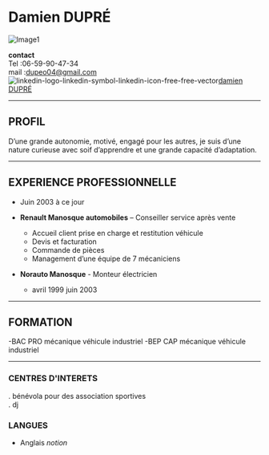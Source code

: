 # **Damien DUPRÉ**
![Image1](https://github.com/damdupre/mon-cv/assets/169659054/94f31057-fa54-44e1-bd55-fac2e0d455e8)   

**contact**  
Tel :06-59-90-47-34  
mail :dupeo04@gmail.com  
![linkedin-logo-linkedin-symbol-linkedin-icon-free-free-vector](https://github.com/damdupre/mon-cv/assets/169659054/0a913b96-d22e-45b4-b4e5-c1d5e1edb8b4)[damien DUPRÉ](www.linkedin.com/in/damien-dupré-3a944616b)

---

## PROFIL
D’une grande autonomie, motivé, engagé pour les autres, 
je suis d’une nature curieuse avec soif d’apprendre et une grande capacité d’adaptation.

---

## EXPERIENCE PROFESSIONNELLE

-  Juin 2003 à ce jour  
- **Renault Manosque automobiles** – Conseiller service après vente
  
   *	Accueil client prise en charge et restitution véhicule
   *	Devis et facturation
   *	Commande de pièces
   *	Management d’une  équipe de 7 mécaniciens

     


- **Norauto Manosque**  - Monteur électricien
     - avril 1999 juin 2003

----

## FORMATION 


  -BAC PRO mécanique véhicule industriel
  -BEP CAP mécanique véhicule industriel

  ---

### CENTRES D'INTERETS

. bénévola pour des association sportives  
. dj

### LANGUES

* Anglais  _notion_
